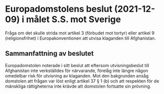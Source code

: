 # Europadomstolens beslut (2021-12-09) i målet S.S. mot Sverige

Fråga om det skulle strida mot artikel 3 (förbudet mot tortyr) eller artikel 9 (religionsfrihet) i Europakonventionen att utvisa klaganden till Afghanistan.


## Sammanfattning av beslutet

Europadomstolen noterade i sitt beslut att eftersom utvisningsbeslut till Afghanistan inte verkställdes för närvarande, förelåg inte längre någon omedelbar risk för utvisning av klaganden. Mot den bakgrunden ansåg domstolen att frågan var löst enligt artikel 37 § 1 (b) och att respekten för de mänskliga rättigheterna inte krävde att domstolen fortsatte sin prövning.
